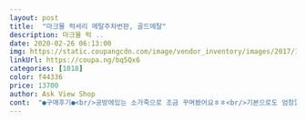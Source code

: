 ```yaml
---
layout: post 
title:  "마크몰 럭셔리 메탈주차번판, 골드메탈" 
description: 마크몰 럭 ..
date: 2020-02-26 06:13:00 
img: https://static.coupangcdn.com/image/vendor_inventory/images/2017/11/14/13/2/e92a533c-1130-44fe-b4e8-2e6648406779.jpg 
linkUrl: https://coupa.ng/bq5Qx6 
categories: [1018] 
color: f44336 
price: 13700 
author: Ask View Shop 
cont:  "●구매후기●<br/>공방에있는 소가죽으로 조금 꾸며봤어요ㅎㅎ<br/>기본으로도 엄청깔끔하고 이뻐요^^<br/>리뷰 아주 꼼꼼히 정독하고 눈빠지게 보구 후기남겨요:)<br/>무엇보다 고급맛집중 맛집!<br/>아주 만족 대만족입니다^^<br/>이번에 차를 새로뽑았는데 약간 컨셉이 고급이라 번호판 고르는것도 쉽지는 않았는데, 흑진주!!<br/>저는 강력추천드려요 엄청 고급져보이지않나요?ㅎ<br/>전체적으로 고급스럽고 깔끔해서 좋았습니다.<br/>조금 아쉬운게 있다면 생각보다 너무 큽니다 ㅋ 그리고 밤에는 잘 안보이네용ㅜ ㅜ<br/>제가 플라스틱느낌을 안좋아라해서<br/>진심 너무 이뻐요~! 썬팅도 엄청 진하게 했는데 번호도 밤에도 너무 잘보이구요!<br/>차종도 전 차종 다있으니 골라맛나게 선택하세요^_^<br/>친구들도 해달라고해서 추가구매예정이에요ㅎ<br/>" 
---
```

